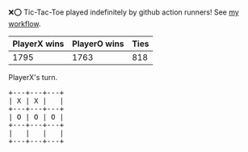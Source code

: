 :x::o: Tic-Tac-Toe played indefinitely by github action runners! See [my workflow](.github/workflows/play.yaml).

|PlayerX wins|PlayerO wins|Ties|
|-|-|-|
|1795|1763|818|

PlayerX's turn.

<pre>
+---+---+---+
| X | X |   |
+---+---+---+
| O | O | O |
+---+---+---+
|   |   |   |
+---+---+---+
</pre>